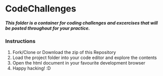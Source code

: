 # CodeChallenges

##### This folder is a container for coding challenges and excercises that will be posted throughout for your practice.

### Instructions

1) Fork/Clone or Download the zip of this Repository
2) Load the project folder into your code editor and explore the contents
3) Open the html document in your favourite development browser
4) Happy hacking! :D
